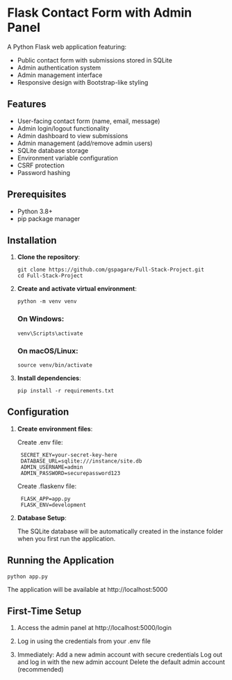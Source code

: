 # Flask Contact Form with Admin Panel

A Python Flask web application featuring:
- Public contact form with submissions stored in SQLite
- Admin authentication system
- Admin management interface
- Responsive design with Bootstrap-like styling

## Features

- User-facing contact form (name, email, message)
- Admin login/logout functionality
- Admin dashboard to view submissions
- Admin management (add/remove admin users)
- SQLite database storage
- Environment variable configuration
- CSRF protection
- Password hashing

## Prerequisites

- Python 3.8+
- pip package manager

## Installation

1. **Clone the repository**:
   
       git clone https://github.com/gspagare/Full-Stack-Project.git
       cd Full-Stack-Project

2. **Create and activate virtual environment**:

       python -m venv venv
    ### On Windows:
       venv\Scripts\activate
    ### On macOS/Linux:
       source venv/bin/activate

3. **Install dependencies**:

       pip install -r requirements.txt

## Configuration

1. **Create environment files**:

    Create .env file:

        SECRET_KEY=your-secret-key-here
        DATABASE_URL=sqlite:///instance/site.db
        ADMIN_USERNAME=admin
        ADMIN_PASSWORD=securepassword123

    Create .flaskenv file:

        FLASK_APP=app.py
        FLASK_ENV=development

2. **Database Setup**:

    The SQLite database will be automatically created in the instance folder when you first run the application.

## Running the Application

    python app.py

   The application will be available at http://localhost:5000

## First-Time Setup

1. Access the admin panel at http://localhost:5000/login

2. Log in using the credentials from your .env file

3. Immediately:
   Add a new admin account with secure credentials
   Log out and log in with the new admin account
   Delete the default admin account (recommended)
